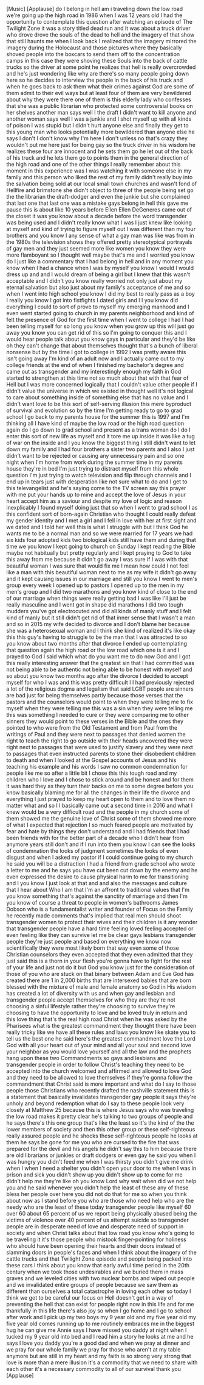 
[Music]
[Applause]
do I belong in hell am i traveling down
the low road we&#39;re going up the high
road in 1986 when I was 12 years old I
had the opportunity to contemplate this
question after watching an episode of
The Twilight Zone it was a story titled
dead run and it was about a truck driver
who drove drove the souls of the dead to
hell and the imagery of that show that
still haunts me when I look back I
realized that the imagery mirrored the
imagery during the Holocaust and those
pictures where they basically shoved
people into the boxcars to send them off
to the concentration camps in this case
they were shoving these Souls into the
back of cattle trucks so the driver at
some point he realizes that hell is
really overcrowded and he&#39;s just
wondering like why are there&#39;s so many
people going down here so he decides to
interview the people in the back of his
truck and when he goes back to ask them
what their crimes against God are some
of them admit to their evil ways but at
least four of them are very bewildered
about why they were there one of them is
this elderly lady who confesses that she
was a public librarian who protected
some controversial books on her shelves
another man says well I the draft I
didn&#39;t want to kill anyone
and another woman says well I was a
junkie and I shot myself up with all
kinds of poison
I was stupid but I didn&#39;t hurt anyone
else and finally they get to this young
man who looks potentially more
bewildered than anyone else he says I
don&#39;t I don&#39;t know why I&#39;m here I don&#39;t
unless no that&#39;s crazy they wouldn&#39;t put
me here just for being gay
so the truck driver in his wisdom he
realizes these four are innocent and he
sets them go he let
out of the back of his truck and he lets
them go to points them in the general
direction of the high road and one of
the other things I really remember about
this moment in this experience was I was
watching it with someone else in my
family and this person who liked the
rest of my family didn&#39;t really buy into
the salvation being sold at our local
small town churches and wasn&#39;t fond of
Hellfire and brimstone
she didn&#39;t object to three of the people
being set go the the librarian the
draft-dodger and even the junkie but she
complained that last one that last one
was a mistake
gays belong in hell this gave me pause
this is about like 10 years before Ellen
Ellen DeGeneres came out of the closet
it was you know about a decade before
the word transgender was being used and
I didn&#39;t really know what I was I just
knew like looking at myself and kind of
trying to figure myself out I was
different than my four brothers and you
know I any sense of what a gay man was
like was from in the 1980s the
television shows
they offered pretty stereotypical
portrayals of gay men and they just
seemed more like women you know they
were more flamboyant so I thought well
maybe that&#39;s me and I worried you know
do I just like a commentary that I had
belong in hell and in any moment you
know when I had a chance when I was by
myself you know I would I would dress up
and and I would dream of being a girl
but I knew that this wasn&#39;t acceptable
and I didn&#39;t you know really worried not
only just about my eternal salvation but
also just about my family&#39;s acceptance
of me and so when I went into high
school you know I did my best to really
pass as a boy I really you know I got
into fistfights I dated girls and I I
you know did everything I could to sort
of prove to myself my emerging manhood
and I even went started going to church
in my parents neighborhood and kind of
felt the presence of God for the first
time when I went to college I had I had
been telling myself for so long you know
when you grow up this will just go away
you know you can get rid of this so I&#39;m
going to conquer this
and I would hear people talk about you
know gays in particular and they&#39;d be
like oh they can&#39;t change that about
themselves thought that&#39;s a bunch of
liberal nonsense but by the time I got
to college in 1992 I was pretty aware
this isn&#39;t going away I&#39;m kind of an
adult now and I actually came out to my
college friends at the end of when I
finished my bachelor&#39;s degree and came
out as transgender and my interestingly
enough my faith in God started to
strengthen at this time not so much
about that with that fear of Hell but I
was more concerned logically that I
couldn&#39;t value other people if I didn&#39;t
value the universe in which we existed
in thought well it&#39;s not logical to care
about something inside of something else
that has no value and I didn&#39;t want love
to be this sort of self-serving illusion
this mere byproduct of survival and
evolution so by the time I&#39;m getting
ready to go to grad school I go back to
my parents house for the summer this is
1997 and I&#39;m thinking all I have kind of
maybe the low road or the high road
question again do I go down to grad
school and present as a trans woman do I
do I enter this sort of new life as
myself and it tore me up inside it was
like a tug of war on the inside and I
you know the biggest thing I still
didn&#39;t want to let down my family and I
had four brothers a sister two parents
and I also I just didn&#39;t want to be
rejected or causing any unnecessary pain
and so one night when I&#39;m home from work
during the summer time in my parents
house they&#39;re in bed I&#39;m just trying to
distract myself from this whole question
I&#39;m just trying to watch television and
flip through channels and I end up in
tears just with desperation like not
sure what to do and I get to this
televangelist and he&#39;s saying come to
the TV screen say this prayer with me
put your hands up to mine and accept the
love of Jesus in your heart accept him
as a saviour and despite my love of
logic and reason inexplicably I found
myself doing just that so when I went to
grad school I
as this confident sort of born-again
Christian who thought I could really
defeat my gender identity and I met a
girl and I fell in love with her at
first sight and we dated and I told her
well this is what I struggle with but I
think God he wants me to be a normal man
and so we were married for 17 years we
had six kids four adopted kids two
biological kids still have them and
during that time we you know I kept
going to church on Sunday I kept reading
the Bible maybe not habitually but
pretty regularly and I kept praying to
God to take this away from me because it
didn&#39;t go away I was sure if I was with
that beautiful woman I was sure that
would fix me I mean how could I not feel
like a man with this beautiful woman
next to me as my wife it didn&#39;t go away
and it kept causing issues in our
marriage and still you know I went to
men&#39;s group every week I opened up to
pastors I opened up to the men in my
men&#39;s group and I did two marathons and
you know kind of close to the end of our
marriage when things were really getting
bad I was like I&#39;ll just be really
masculine and I went got in shape did
marathons I did two tough mudders
you&#39;ve got electrocuted and did all
kinds of manly stuff and I felt kind of
manly but it still didn&#39;t get rid of
that inner sense that I wasn&#39;t a man
and so in 2015 my wife decided to
divorce and I don&#39;t blame her because
she was a heterosexual woman and I think
she kind of realized it&#39;s like okay this
this guy&#39;s having to struggle to be the
man that I was attracted to so you know
about two months after that divorce I
ended up contemplating that question
again the high road or the low road
which one is it and I prayed to God I
said which what do you want me to do now
God and I got this really interesting
answer that the greatest sin that I had
committed was not being able to be
authentic not being able to be honest
with myself and so about you know two
months ago after the divorce I decided
to accept myself for who I was and
this was pretty difficult I I had
previously rejected a lot of the
religious dogma and legalism that said
LGBT people are sinners are bad just for
being themselves
partly because those verses that the
pastors and the counselors would point
to when they were telling me to fix
myself when they were telling me this
was a sin when they were telling me this
was something I needed to cure or they
were comparing me to other sinners they
would point to these verses in the Bible
and the ones they pointed to who were
from the Old Testament and from Paul
from the writings of Paul and they were
next to passages that denied women the
right to teach the right to go outside
with their heads uncovered they were
right next to passages that were used to
justify slavery and they were next to
passages that even instructed parents to
stone their disobedient children to
death and when I looked at the Gospel
accounts of Jesus and his teaching his
example and his words I saw no common
condemnation for people like me so after
a little bit I chose this this tough
road and my children who I love and I
chose to stick around and be honest and
for them it was hard they as they turn
their backs on me to some degree before
you know basically blaming me for all
the changes in their life the divorce
and everything I just prayed to keep my
heart open to them and to love them no
matter what and so I I basically came
out a second time in 2016 and what I
knew would be a very difficult road and
the people in my church some of them
showed me the genuine love of Christ
some of them showed me more of what I
expected that rejection I so much feared
people are motivated by fear and hate by
things they don&#39;t understand and I had
friends that I had been friends with for
the better part of a decade who I didn&#39;t
hear from anymore
years still don&#39;t and if I run into them
you know I can see the looks of
condemnation the looks of judgment
sometimes the looks of even disgust and
when I asked my pastor if I could
continue going to my church he said you
will be a distraction I had a friend
from grade school who wrote a letter to
me and he says you have cut been cut
down by the enemy and he even expressed
the desire to cause physical harm to me
for transitioning and I you know I just
look at that and and also the messages
and culture that I hear about Who I am
that I&#39;m an affront to traditional
values that I&#39;m you know something
that&#39;s against the sanctity of marriage
and then I&#39;m you know of course a threat
to people in women&#39;s bathrooms James
Dobson who is a fundamentalist writer
and founder of Focus on the Family he
recently made comments that&#39;s implied
that real men should shoot transgender
women to protect their wives and their
children is it any wonder that
transgender people have a hard time
feeling loved feeling accepted or even
feeling like they can survive let me be
clear gays lesbians transgender people
they&#39;re just people and based on
everything we know now scientifically
they were most likely born that way even
some of those Christian counselors they
even accepted that they even admitted
that they just said this is a thorn in
your flesh you&#39;re gonna have to fight
for the rest of your life and just not
do it but God you know just for the
consideration of those of you who are
stuck on that binary between Adam and
Eve God has created there are 1 in 2,000
births that are intersexed babies that
are born blessed with the mixture of
male and female anatomy so God in His
wisdom has created a lot of diversity
with us and when gay and lesbian and
transgender people accept themselves for
who they are they&#39;re not choosing a
sinful lifestyle rather
they&#39;re choosing to survive they&#39;re
choosing to have the opportunity to love
and be loved
truly in return and this love thing
that&#39;s the real high road Christ when he
was asked by the Pharisees what is the
greatest commandment they thought there
have been really tricky like we have all
these rules and laws you know like skate
you to tell us the best one he said
here&#39;s the greatest commandment love the
Lord God with all your heart out of your
mind and all your soul and second love
your neighbor as you would love yourself
and all the law and the prophets hang
upon these two Commandments
so gays and lesbians and transgender
people in order to follow Christ&#39;s
teaching they need to be accepted into
the church welcomed and affirmed and
allowed to love God and they need to be
allowed to love themselves if they&#39;re
gonna follow the commandment that Christ
said is more important and what do I say
to those people those Christians who
recently drafted the nashville statement
this is a statement that basically
invalidates transgender gay people it
says they&#39;re unholy and beyond
redemption what do I say to these people
look very closely at Matthew 25 because
this is where Jesus says who was
traveling the low road makes it pretty
clear he&#39;s talking to two groups of
people and he says there&#39;s this one
group that&#39;s like the least so it&#39;s the
kind of the the lower members of society
and then this other group or these
self-righteous really assured people and
he shocks these self-righteous people he
looks at them he says be gone for me you
who are cursed to the fire that was
prepared for the devil and his angels he
didn&#39;t say this to him because there are
old librarians or junkies or draft
dodgers or even gay he said you when I
was hungry you didn&#39;t feed me when I was
thirsty you didn&#39;t give me drink when I
when I need a shelter you didn&#39;t open
your door to me when I was in prison and
sick you didn&#39;t show up you didn&#39;t show
up to come for me didn&#39;t help me they&#39;re
like oh you know Lord why wait when did
we not help you and he said whenever you
didn&#39;t help the least of these any of
these bless her people over here you did
not do that for me
so when you think about now as I stand
before you who are those who need help
who are the needy who are the least of
these today transgender people like
myself 60 over 60 about 65 percent of us
we report being physically abused being
the victims of violence over 40 percent
of us attempt suicide
so transgender people are in desperate
need of love and desperate need of
support in society and when Christ talks
about that low road you know who&#39;s going
to be traveling it it&#39;s those people who
mistook finger-pointing for holiness who
should have been opening their hearts
and their doors instead of slamming
doors in people&#39;s faces and when I think
about the imagery of the cattle trucks
and that Twilight Zone episode and
people being packed into these cars I
think about you know that early awful
time period in the 20th century when we
took those undesirables and we buried
them in mass graves and we leveled
cities with two nuclear bombs and wiped
out people and we invalidated entire
groups of people because we saw them as
different than ourselves a total
catastrophe in loving each other so
today I think we got to be careful our
focus on Hell doesn&#39;t get in a way of
preventing the hell that can exist for
people right now in this life and for me
thankfully in this life there&#39;s also joy
so when I go home and I go to school
after work and I pick up my two boys my
9 year old and my five year old my five
year old comes running up to me
routinely
embraces me in the biggest hug he can
give me Annie says I have missed you
daddy
at night when I tucked my 9 year old
into bed and I read him a story he looks
at me and he says I love you daddy
you&#39;re a good dad and when we pray at
dinner and we pray for our whole family
we pray for those who aren&#39;t at my table
anymore
but are still in my heart and my faith
is so strong very strong that love is
more than a mere illusion it&#39;s a
commodity that we need to share with
each other it&#39;s a necessary commodity to
all of our survival thank you
[Applause]
